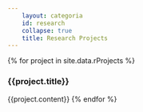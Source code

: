 ```yaml
---
    layout: categoria
    id: research
    collapse: true
    title: Research Projects
---
```

{% for project in site.data.rProjects %}
### {{project.title}}
{{project.content}}
{% endfor %}